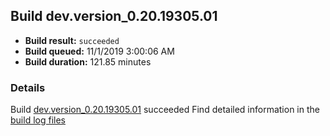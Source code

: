 ## Build dev.version_0.20.19305.01
- **Build result:** `succeeded`
- **Build queued:** 11/1/2019 3:00:06 AM
- **Build duration:** 121.85 minutes
### Details
Build [dev.version_0.20.19305.01](https://winappstudio.visualstudio.com/web/build.aspx?pcguid=a4ef43be-68ce-4195-a619-079b4d9834c2&builduri=vstfs%3a%2f%2f%2fBuild%2fBuild%2f31707) succeeded
Find detailed information in the [build log files]()
